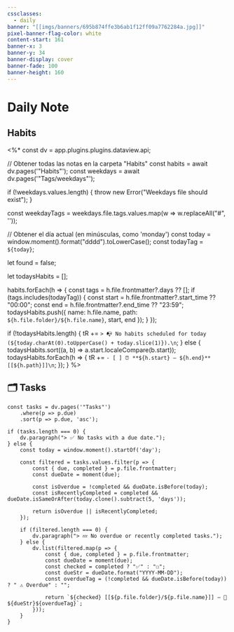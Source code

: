 ```yaml
---
cssclasses:
  - daily
banner: "[[imgs/banners/695b874ffe3b6ab1f12ff09a7762284a.jpg]]"
pixel-banner-flag-color: white
content-start: 161
banner-x: 3
banner-y: 34
banner-display: cover
banner-fade: 100
banner-height: 160
---
```

# Daily Note

## Habits

<%*
const dv = app.plugins.plugins.dataview.api;

// Obtener todas las notas en la carpeta "Habits"
const habits = await dv.pages('"Habits"');
const weekdays = await dv.pages('"Tags/weekdays"');

if (!weekdays.values.length) {
	throw new Error("Weekdays file should exist");
}

const weekdayTags = weekdays.file.tags.values.map(w => w.replaceAll("#", ''));

// Obtener el día actual (en minúsculas, como 'monday')
const today = window.moment().format("dddd").toLowerCase();
const todayTag = `${today}`;

let found = false;

let todaysHabits = [];

habits.forEach(h => {
	const tags = h.file.frontmatter?.days ?? [];
	if (tags.includes(todayTag)) {
		const start = h.file.frontmatter?.start_time ?? "00:00";
		const end = h.file.frontmatter?.end_time ?? "23:59";
		todaysHabits.push({
			name: h.file.name,
			path: `${h.file.folder}/${h.file.name}`,
			start,
			end
		});
	}
});


if (!todaysHabits.length) {
	tR += `> 📭 No habits scheduled for today (${today.charAt(0).toUpperCase() + today.slice(1)}).\n`;
} else {
	todaysHabits.sort((a, b) => a.start.localeCompare(b.start));
	todaysHabits.forEach(h => {
		tR += `- [ ] ⏰ **${h.start} – ${h.end}** [[${h.path}]]\n`;
	});
}
%>

## 🗂️ Tasks

```dataviewjs
const tasks = dv.pages('"Tasks"')
    .where(p => p.due)
    .sort(p => p.due, 'asc');

if (tasks.length === 0) {
    dv.paragraph("> ✅ No tasks with a due date.");
} else {
    const today = window.moment().startOf('day');

    const filtered = tasks.values.filter(p => {
        const { due, completed } = p.file.frontmatter;
        const dueDate = moment(due);

        const isOverdue = !completed && dueDate.isBefore(today);
        const isRecentlyCompleted = completed && dueDate.isSameOrAfter(today.clone().subtract(5, 'days'));

        return isOverdue || isRecentlyCompleted;
    });

    if (filtered.length === 0) {
        dv.paragraph("> 💤 No overdue or recently completed tasks.");
    } else {
        dv.list(filtered.map(p => {
            const { due, completed } = p.file.frontmatter;
            const dueDate = moment(due);
            const checked = completed ? "✅" : "☐";
            const dueStr = dueDate.format("YYYY-MM-DD");
            const overdueTag = (!completed && dueDate.isBefore(today)) ? " ⚠️ Overdue" : "";

            return `${checked} [[${p.file.folder}/${p.file.name}]] — 📅 ${dueStr}${overdueTag}`;
        }));
    }
}

```
